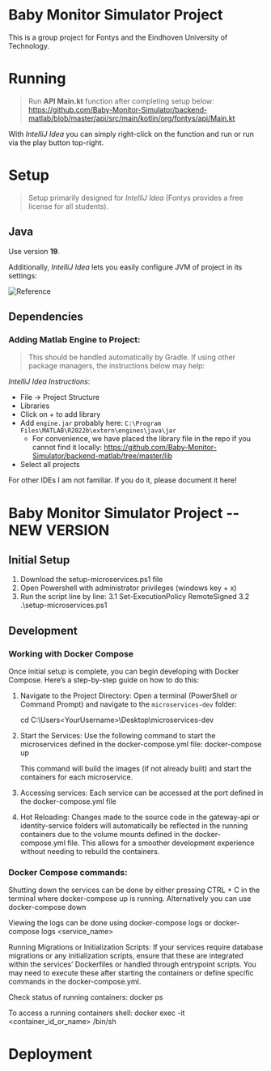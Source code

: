 # Baby Monitor Simulator Project
This is a group project for Fontys and the Eindhoven University of Technology.

# Running
> Run **API Main.kt** function after completing setup below: https://github.com/Baby-Monitor-Simulator/backend-matlab/blob/master/api/src/main/kotlin/org/fontys/api/Main.kt

With _IntelliJ Idea_ you can simply right-click on the function and run or run via the play button top-right.

# Setup
> Setup primarily designed for _IntelliJ Idea_ (Fontys provides a free license for all students).

## Java
Use version **19**.

Additionally, _IntelliJ Idea_ lets you easily configure JVM of project in its settings:

![Reference](https://github.com/Baby-Monitor-Simulator/backend-matlab/assets/83029234/71049199-7d4f-4a51-97df-860b9bec6c87)

## Dependencies
### Adding Matlab Engine to Project:
> This should be handled automatically by Gradle. If using other package managers, the instructions below may help:

_IntelliJ Idea Instructions_:
- File -> Project Structure
- Libraries
- Click on + to add library
- Add `engine.jar` probably here: `C:\Program Files\MATLAB\R2022b\extern\engines\java\jar`
  - For convenience, we have placed the library file in the repo if you cannot find it locally: https://github.com/Baby-Monitor-Simulator/backend-matlab/tree/master/lib  
- Select all projects

For other IDEs I am not familiar. If you do it, please document it here!




# Baby Monitor Simulator Project -- NEW VERSION

## Initial Setup
1. Download the setup-microservices.ps1 file
2. Open Powershell with administrator privileges (windows key + x)
3. Run the script line by line:
   3.1 Set-ExecutionPolicy RemoteSigned
   3.2 .\setup-microservices.ps1

## Development

### Working with Docker Compose

Once initial setup is complete, you can begin developing with Docker Compose. Here’s a step-by-step guide on how to do this:

1. Navigate to the Project Directory:
   Open a terminal (PowerShell or Command Prompt) and navigate to the `microservices-dev` folder:
   
   cd C:\Users\<YourUsername>\Desktop\microservices-dev

2. Start the Services: Use the following command to start the microservices defined in the docker-compose.yml file:
   docker-compose up

   This command will build the images (if not already built) and start the containers for each microservice.

3. Accessing services: Each service can be accessed at the port defined in the docker-compose.yml file

4. Hot Reloading: Changes made to the source code in the gateway-api or identity-service folders will automatically be reflected in the running containers due to the volume mounts defined in the docker-compose.yml file. This allows for a smoother development experience without needing to rebuild the containers.

### Docker Compose commands:

Shutting down the services can be done by either pressing CTRL + C in the terminal where docker-compose up is running. Alternatively you can use docker-compose down

Viewing the logs can be done using docker-compose logs or docker-compose logs  <service_name>

Running Migrations or Initialization Scripts: If your services require database migrations or any initialization scripts, ensure that these are integrated within the services’ Dockerfiles or handled through entrypoint scripts. You may need to execute these after starting the containers or define specific commands in the docker-compose.yml.

Check status of running containers: docker ps

To access a running containers shell: docker exec -it <container_id_or_name> /bin/sh

# Deployment
   
